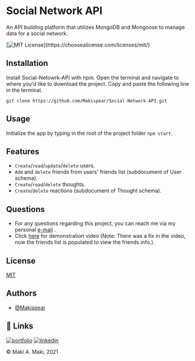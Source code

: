 
# Social Network API

An API building platform that utilizes MongoDB and Mongoose to manage data for a social network.



[![MIT License](https://img.shields.io/apm/l/atomic-design-ui.svg?)](https://choosealicense.com/licenses/mit/)



## Installation

Install Social-Netowrk-API with npm. Open the terminal and navigate to where you'd like to download the project.
Copy and paste the following line in the terminal.

```
git clone https://github.com/Makispear/Social-Network-API.git
```
## Usage 
Initialize the app by typing in the root of the project folder ```npm start```.
    
## Features

- ```Create```/```read```/```update```/```delete``` users.
- ```Add``` and ```delete``` friends from users' friends list (subdocument of User schema).
- ```Create```/```read```/```delete``` thoughts.
- ```Create```/```delete``` reactions (subdocument of Thought schema).

## Questions
* For any questions regarding this project, you can reach me via my personal [e-mail](mailto:maki-miko@hotmail.com) .
* Click [here](https://drive.google.com/file/d/15GzCtSq9Z9E6UNiWK9JQaze_SNGLQewY/view?usp=sharing) for demonstration video (Note: There was a fix in the video, now the friends list is populated to view the friends info.).
## License

[MIT](https://choosealicense.com/licenses/mit/)


## Authors

- [@Makispear](https://www.github.com/Makispear)


## 🔗 Links
[![portfolio](https://img.shields.io/badge/my_portfolio-000?style=for-the-badge&logo=ko-fi&logoColor=white)](https://makispear.github.io/Makispear/)
[![linkedin](https://img.shields.io/badge/linkedin-0A66C2?style=for-the-badge&logo=linkedin&logoColor=white)](https://www.linkedin.com/in/makiaboabida/)

 &copy; Maki A. Maki, 2021